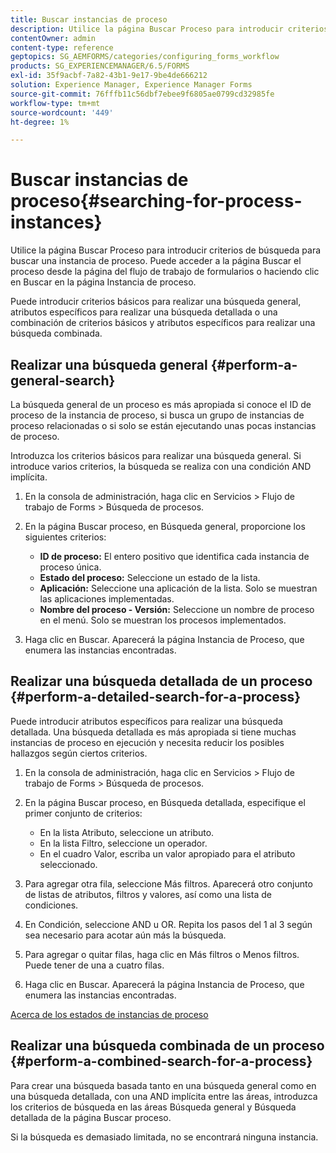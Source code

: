 ```yaml
---
title: Buscar instancias de proceso
description: Utilice la página Buscar Proceso para introducir criterios de búsqueda para buscar una instancia de proceso.
contentOwner: admin
content-type: reference
geptopics: SG_AEMFORMS/categories/configuring_forms_workflow
products: SG_EXPERIENCEMANAGER/6.5/FORMS
exl-id: 35f9acbf-7a82-43b1-9e17-9be4de666212
solution: Experience Manager, Experience Manager Forms
source-git-commit: 76fffb11c56dbf7ebee9f6805ae0799cd32985fe
workflow-type: tm+mt
source-wordcount: '449'
ht-degree: 1%

---
```


# Buscar instancias de proceso{#searching-for-process-instances}

Utilice la página Buscar Proceso para introducir criterios de búsqueda para buscar una instancia de proceso. Puede acceder a la página Buscar el proceso desde la página del flujo de trabajo de formularios o haciendo clic en Buscar en la página Instancia de proceso.

Puede introducir criterios básicos para realizar una búsqueda general, atributos específicos para realizar una búsqueda detallada o una combinación de criterios básicos y atributos específicos para realizar una búsqueda combinada.

## Realizar una búsqueda general {#perform-a-general-search}

La búsqueda general de un proceso es más apropiada si conoce el ID de proceso de la instancia de proceso, si busca un grupo de instancias de proceso relacionadas o si solo se están ejecutando unas pocas instancias de proceso.

Introduzca los criterios básicos para realizar una búsqueda general. Si introduce varios criterios, la búsqueda se realiza con una condición AND implícita.

1. En la consola de administración, haga clic en Servicios > Flujo de trabajo de Forms > Búsqueda de procesos.
1. En la página Buscar proceso, en Búsqueda general, proporcione los siguientes criterios:

   * **ID de proceso:** El entero positivo que identifica cada instancia de proceso única.
   * **Estado del proceso:** Seleccione un estado de la lista.
   * **Aplicación:** Seleccione una aplicación de la lista. Solo se muestran las aplicaciones implementadas.
   * **Nombre del proceso - Versión:** Seleccione un nombre de proceso en el menú. Solo se muestran los procesos implementados.

1. Haga clic en Buscar. Aparecerá la página Instancia de Proceso, que enumera las instancias encontradas.

## Realizar una búsqueda detallada de un proceso {#perform-a-detailed-search-for-a-process}

Puede introducir atributos específicos para realizar una búsqueda detallada. Una búsqueda detallada es más apropiada si tiene muchas instancias de proceso en ejecución y necesita reducir los posibles hallazgos según ciertos criterios.

1. En la consola de administración, haga clic en Servicios > Flujo de trabajo de Forms > Búsqueda de procesos.
1. En la página Buscar proceso, en Búsqueda detallada, especifique el primer conjunto de criterios:

   * En la lista Atributo, seleccione un atributo.
   * En la lista Filtro, seleccione un operador.
   * En el cuadro Valor, escriba un valor apropiado para el atributo seleccionado.

1. Para agregar otra fila, seleccione Más filtros. Aparecerá otro conjunto de listas de atributos, filtros y valores, así como una lista de condiciones.
1. En Condición, seleccione AND u OR. Repita los pasos del 1 al 3 según sea necesario para acotar aún más la búsqueda.
1. Para agregar o quitar filas, haga clic en Más filtros o Menos filtros. Puede tener de una a cuatro filas.
1. Haga clic en Buscar. Aparecerá la página Instancia de Proceso, que enumera las instancias encontradas.

[Acerca de los estados de instancias de proceso](/help/forms/using/admin-help/processes.md#about-process-instance-statuses)

## Realizar una búsqueda combinada de un proceso {#perform-a-combined-search-for-a-process}

Para crear una búsqueda basada tanto en una búsqueda general como en una búsqueda detallada, con una AND implícita entre las áreas, introduzca los criterios de búsqueda en las áreas Búsqueda general y Búsqueda detallada de la página Buscar proceso.

Si la búsqueda es demasiado limitada, no se encontrará ninguna instancia.
